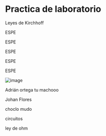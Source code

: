 # Practica de laboratorio
Leyes de Kirchhoff

ESPE

ESPE

ESPE 

ESPE

ESPE


![image](https://user-images.githubusercontent.com/84390820/120250011-54b96b80-c242-11eb-84db-1fe5377095ff.png)

Adrián ortega tu machooo

Johan Flores

choclo mudo

circuitos 

ley de ohm 
